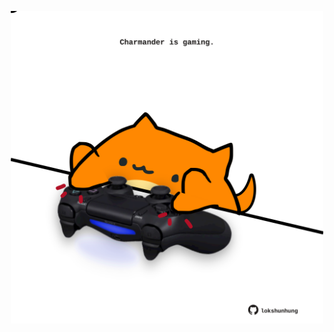 <!-- built at 20/02/2021, 03:01:25 UTC -->
<p align="center">
  <img width="500" height="500" src="./ReadmeImage.svg">
</p>
